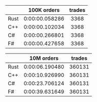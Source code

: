||100K orders|trades|
-|:-:|:-:|
|Rust|0:00:00.058286|3368|
|C++|0:00:00.102034|3368|
|C#|0:00:00.266801|3368|
|F#|0:00:00.427658|3368|


||10M orders|trades|
-|:-:|:-:|
|Rust|0:00:06.190480|360131|
|C++|0:00:10.926990|360131|
|C#|0:00:23.706124|360131|
|F#|0:00:39.631649|360131|


